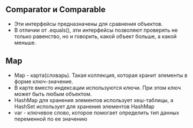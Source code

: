 ## Comparator и Comparable
* Эти интерфейсы предназначены для сравнения объектов.
* В отличии от .equals(), эти интерфейсы позволяют проверять не только равенство, но и говорить, какой объект больше,
а какой меньше.
## Map
* Map - карта(словарь). Такая коллекция, которая хранит элементы в форме ключ-значение.
* В карте вместо индексации используются ключи. При этом ключ может быть любым объектом.
* HashMap для хранения элементов использует хеш-таблицы, а HashSet использует для хранения элементов HashMap
* var - ключевое слово, которое помогает определить тип данных переменной по ее значению